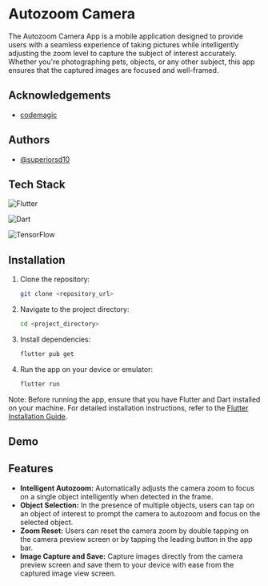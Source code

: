 # Autozoom Camera

The Autozoom Camera App is a mobile application designed to provide users with a seamless experience of taking pictures while intelligently adjusting the zoom level to capture the subject of interest accurately. Whether you're photographing pets, objects, or any other subject, this app ensures that the captured images are focused and well-framed.




## Acknowledgements

 - [codemagic](https://blog.codemagic.io/live-object-detection-on-image-stream-in-flutter/)


## Authors

- [@superiorsd10](https://www.github.com/superiorsd10)


## Tech Stack

![Flutter](https://img.shields.io/badge/Flutter-%2302569B.svg?style=for-the-badge&logo=Flutter&logoColor=white)

![Dart](https://img.shields.io/badge/dart-%230175C2.svg?style=for-the-badge&logo=dart&logoColor=white)

![TensorFlow](https://img.shields.io/badge/TensorFlow-%23FF6F00.svg?style=for-the-badge&logo=TensorFlow&logoColor=white)


## Installation

1. Clone the repository:
   ```bash
   git clone <repository_url>
   ```

2. Navigate to the project directory:
   ```bash
   cd <project_directory>
   ```

3. Install dependencies:
   ```bash
   flutter pub get
   ```

4. Run the app on your device or emulator:
   ```bash
   flutter run
   ```

Note: Before running the app, ensure that you have Flutter and Dart installed on your machine. For detailed installation instructions, refer to the [Flutter Installation Guide](https://docs.flutter.dev/get-started/install).


## Demo




## Features

- **Intelligent Autozoom:** Automatically adjusts the camera zoom to focus on a single object intelligently when detected in the frame.
- **Object Selection:** In the presence of multiple objects, users can tap on an object of interest to prompt the camera to autozoom and focus on the selected object.
- **Zoom Reset:** Users can reset the camera zoom by double tapping on the camera preview screen or by tapping the leading button in the app bar.
- **Image Capture and Save:** Capture images directly from the camera preview screen and save them to your device with ease from the captured image view screen.

